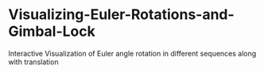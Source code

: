 # Visualizing-Euler-Rotations-and-Gimbal-Lock
Interactive Visualization of Euler angle rotation in different sequences along with translation
